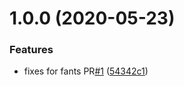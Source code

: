# 1.0.0 (2020-05-23)


### Features

* fixes for fants PR[#1](https://github.com/Tr0sT/UnityIAPManager/issues/1) ([54342c1](https://github.com/Tr0sT/UnityIAPManager/commit/54342c15d8dcc8a9312cfc2731795d10b408a471))
